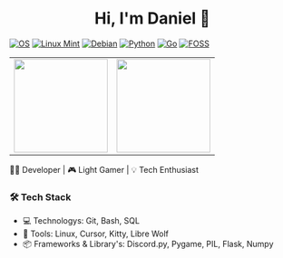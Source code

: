 <h1 align="center">Hi, I'm Daniel 👋</h1>

[![OS](https://img.shields.io/badge/Linux-informational?style=flat&logo=linux&logoColor=white)](https://github.com/torvalds/linux)
[![Linux Mint](https://img.shields.io/badge/Linux%20Mint-70b43c?style=flat&logo=linuxmint&logoColor=white)](https://linuxmint.com/)
[![Debian](https://img.shields.io/badge/Debian-D70A53?style=flat&logo=debian&logoColor=white)](https://www.debian.org/)
[![Python](https://img.shields.io/badge/Python-blue?style=flat&logo=python&logoColor=white)](https://www.python.org/)
[![Go](https://img.shields.io/badge/Go-00ADD8?style=flat&logo=go&logoColor=white)](https://go.dev/)
[![FOSS](https://img.shields.io/badge/FOSS-3da639?style=flat&logo=opensourceinitiative&logoColor=white)](https://en.wikipedia.org/wiki/Free_and_open-source_software)

<table>
  <tr>
    <td>
      <img src="https://github-readme-stats.vercel.app/api/top-langs/?username=DHMorse&layout=compact&theme=tokyonight" height="165px"/>
    </td>
    <td>
      <img src="https://github-readme-activity-graph.vercel.app/graph?username=DHMorse&theme=tokyo-night" height="165px"/>
    </td>
  </tr>
</table>


👨‍💻 Developer | 🎮 Light Gamer | 💡 Tech Enthusiast  

### 🛠️ Tech Stack
- 💻️ Technologys: Git, Bash, SQL 
- 🔧 Tools: Linux, Cursor, Kitty, Libre Wolf
- 📦 Frameworks & Library's: Discord.py, Pygame, PIL, Flask, Numpy

<!--
**DHMorse/DHMorse** is a ✨ _special_ ✨ repository because its `README.md` (this file) appears on your GitHub profile.

Here are some ideas to get you started:

- 🔭 I’m currently working on ...
- 🌱 I’m currently learning ...
- 👯 I’m looking to collaborate on ...
- 🤔 I’m looking for help with ...
- 💬 Ask me about ...
- 📫 How to reach me: ...
- 😄 Pronouns: ...
- ⚡ Fun fact: ...
-->
